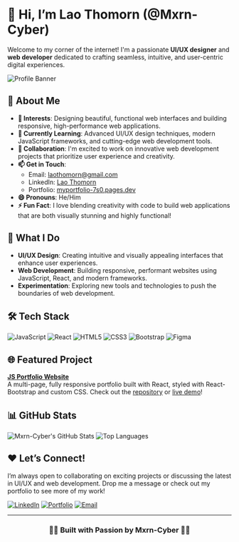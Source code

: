 # 👋 Hi, I’m Lao Thomorn (@Mxrn-Cyber)

Welcome to my corner of the internet! I'm a passionate **UI/UX designer** and **web developer** dedicated to crafting seamless, intuitive, and user-centric digital experiences.

![Profile Banner](https://github.com/Mxrn-Cyber/Mxrn-Cyber/blob/master/myportfolio.png)

## 🌟 About Me

- **👀 Interests**: Designing beautiful, functional web interfaces and building responsive, high-performance web applications.
- **🌱 Currently Learning**: Advanced UI/UX design techniques, modern JavaScript frameworks, and cutting-edge web development tools.
- **💞️ Collaboration**: I'm excited to work on innovative web development projects that prioritize user experience and creativity.
- **📫 Get in Touch**:
  - Email: [laothomorn@gmail.com](mailto:laothomorn@gmail.com)
  - LinkedIn: [Lao Thomorn](https://www.linkedin.com/in/lao-thomorn-347a4b28b/)
  - Portfolio: [myportfolio-7s0.pages.dev](https://myportfolio-7s0.pages.dev/)
- **😄 Pronouns**: He/Him
- **⚡ Fun Fact**: I love blending creativity with code to build web applications that are both visually stunning and highly functional!

## 🚀 What I Do

- **UI/UX Design**: Creating intuitive and visually appealing interfaces that enhance user experiences.
- **Web Development**: Building responsive, performant websites using JavaScript, React, and modern frameworks.
- **Experimentation**: Exploring new tools and technologies to push the boundaries of web development.

## 🛠️ Tech Stack

![JavaScript](https://img.shields.io/badge/-JavaScript-333333?style=flat-square&logo=javascript)
![React](https://img.shields.io/badge/-React-333333?style=flat-square&logo=react)
![HTML5](https://img.shields.io/badge/-HTML5-333333?style=flat-square&logo=html5)
![CSS3](https://img.shields.io/badge/-CSS3-333333?style=flat-square&logo=css3)
![Bootstrap](https://img.shields.io/badge/-Bootstrap-333333?style=flat-square&logo=bootstrap)
![Figma](https://img.shields.io/badge/-Figma-333333?style=flat-square&logo=figma)

## 🌐 Featured Project

**[JS Portfolio Website](https://myportfolio-7s0.pages.dev/)**  
A multi-page, fully responsive portfolio built with React, styled with React-Bootstrap and custom CSS. Check out the [repository](https://github.com/Mxrn-Cyber?tab=repositories) or [live demo](https://myportfolio-7s0.pages.dev/)!

## 📊 GitHub Stats

![Mxrn-Cyber's GitHub Stats](https://github-readme-stats.vercel.app/api?username=Mxrn-Cyber&show_icons=true&theme=radical&hide_border=true)
![Top Languages](https://github-readme-stats.vercel.app/api/top-langs/?username=Mxrn-Cyber&layout=compact&theme=radical&hide_border=true)

## ❤️ Let’s Connect!

I’m always open to collaborating on exciting projects or discussing the latest in UI/UX and web development. Drop me a message or check out my portfolio to see more of my work!

[![LinkedIn](https://img.shields.io/badge/-LinkedIn-0077B5?style=flat-square&logo=linkedin)](https://www.linkedin.com/in/lao-thomorn-347a4b28b/)
[![Portfolio](https://img.shields.io/badge/-Portfolio-333333?style=flat-square&logo=web)](https://myportfolio-7s0.pages.dev/)
[![Email](https://img.shields.io/badge/-Email-D14836?style=flat-square&logo=gmail)](mailto:laothomorn@gmail.com)

---

<h3 align="center">🥷🏻 Built with Passion by Mxrn-Cyber 🥷🏻</h3>
